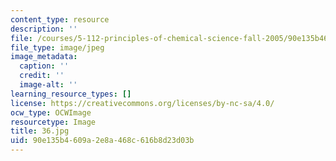```yaml
---
content_type: resource
description: ''
file: /courses/5-112-principles-of-chemical-science-fall-2005/90e135b4609a2e8a468c616b8d23d03b_36.jpg
file_type: image/jpeg
image_metadata:
  caption: ''
  credit: ''
  image-alt: ''
learning_resource_types: []
license: https://creativecommons.org/licenses/by-nc-sa/4.0/
ocw_type: OCWImage
resourcetype: Image
title: 36.jpg
uid: 90e135b4-609a-2e8a-468c-616b8d23d03b
---
```

